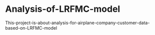 # Analysis-of-LRFMC-model
This-project-is-about-analysis-for-airplane-company-customer-data-based-on-LRFMC-model
